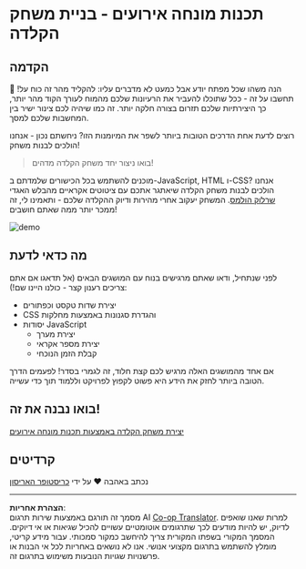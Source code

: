 <!--
CO_OP_TRANSLATOR_METADATA:
{
  "original_hash": "5adea7059676fcdb1b546ccd54c956c2",
  "translation_date": "2025-10-23T01:34:33+00:00",
  "source_file": "4-typing-game/README.md",
  "language_code": "he"
}
-->
# תכנות מונחה אירועים - בניית משחק הקלדה

## הקדמה

הנה משהו שכל מפתח יודע אבל כמעט לא מדברים עליו: להקליד מהר זה כוח על! 🚀 תחשבו על זה - ככל שתוכלו להעביר את הרעיונות שלכם מהמוח לעורך הקוד מהר יותר, כך היצירתיות שלכם תזרום בצורה חלקה יותר. זה כמו שיהיה לכם צינור ישיר בין המחשבות שלכם למסך.

רוצים לדעת אחת הדרכים הטובות ביותר לשפר את המיומנות הזו? ניחשתם נכון - אנחנו הולכים לבנות משחק!

> בואו ניצור יחד משחק הקלדה מדהים!

מוכנים להשתמש בכל הכישורים שלמדתם ב-JavaScript, HTML ו-CSS? אנחנו הולכים לבנות משחק הקלדה שיאתגר אתכם עם ציטוטים אקראיים מהבלש האגדי [שרלוק הולמס](https://en.wikipedia.org/wiki/Sherlock_Holmes). המשחק יעקוב אחרי מהירות ודיוק ההקלדה שלכם - ותאמינו לי, זה ממכר יותר ממה שאתם חושבים!

![demo](../../../4-typing-game/images/demo.gif)

## מה כדאי לדעת

לפני שנתחיל, ודאו שאתם מרגישים בנוח עם המושגים הבאים (אל תדאגו אם אתם צריכים רענון קצר - כולנו היינו שם!):

- יצירת שדות טקסט וכפתורים
- CSS והגדרת סגנונות באמצעות מחלקות  
- יסודות JavaScript  
  - יצירת מערך
  - יצירת מספר אקראי
  - קבלת הזמן הנוכחי

אם אחד מהמושגים האלה מרגיש לכם קצת חלוד, זה לגמרי בסדר! לפעמים הדרך הטובה ביותר לחזק את הידע היא פשוט לקפוץ לפרויקט וללמוד תוך כדי עשייה.

## בואו נבנה את זה!

[יצירת משחק הקלדה באמצעות תכנות מונחה אירועים](./typing-game/README.md)

## קרדיטים

נכתב באהבה ♥️ על ידי [כריסטופר האריסון](http://www.twitter.com/geektrainer)

---

**הצהרת אחריות**:  
מסמך זה תורגם באמצעות שירות תרגום AI [Co-op Translator](https://github.com/Azure/co-op-translator). למרות שאנו שואפים לדיוק, יש להיות מודעים לכך שתרגומים אוטומטיים עשויים להכיל שגיאות או אי דיוקים. המסמך המקורי בשפתו המקורית צריך להיחשב כמקור סמכותי. עבור מידע קריטי, מומלץ להשתמש בתרגום מקצועי אנושי. אנו לא נושאים באחריות לכל אי הבנות או פרשנויות שגויות הנובעות משימוש בתרגום זה.